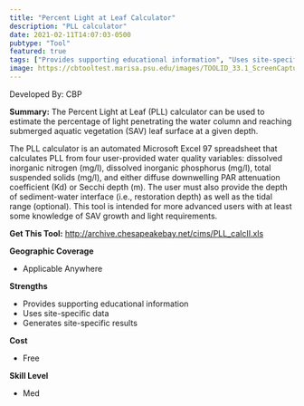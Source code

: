 ```yaml
---
title: "Percent Light at Leaf Calculator"
description: "PLL calculator"
date: 2021-02-11T14:07:03-0500
pubtype: "Tool"
featured: true
tags: ["Provides supporting educational information", "Uses site-specific data", "Generates site-specific results"]
image: https://cbtooltest.marisa.psu.edu/images/TOOLID_33.1_ScreenCapture-1.png
---
```

Developed By: CBP

**Summary:** The Percent Light at Leaf (PLL) calculator can be used to estimate the percentage of light penetrating the water column and reaching submerged aquatic vegetation (SAV) leaf surface at a given depth.   

The PLL calculator is an automated Microsoft Excel 97 spreadsheet that calculates PLL from four user-provided water quality variables: dissolved inorganic nitrogen (mg/l), dissolved inorganic phosphorus (mg/l), total suspended solids (mg/l), and either diffuse downwelling PAR attenuation coefficient (Kd) or Secchi depth (m). The user must also provide the depth of sediment-water interface (i.e., restoration depth) as well as the tidal range (optional). This tool is intended for more advanced users with at least some knowledge of SAV growth and light requirements. 



__**Get This Tool:**__ http://archive.chesapeakebay.net/cims/PLL_calcII.xls

__**Geographic Coverage**__
- Applicable Anywhere

__**Strengths**__
-  Provides supporting educational information
-  Uses site-specific data
-  Generates site-specific results

__**Cost**__
- Free

__**Skill Level**__
- Med
